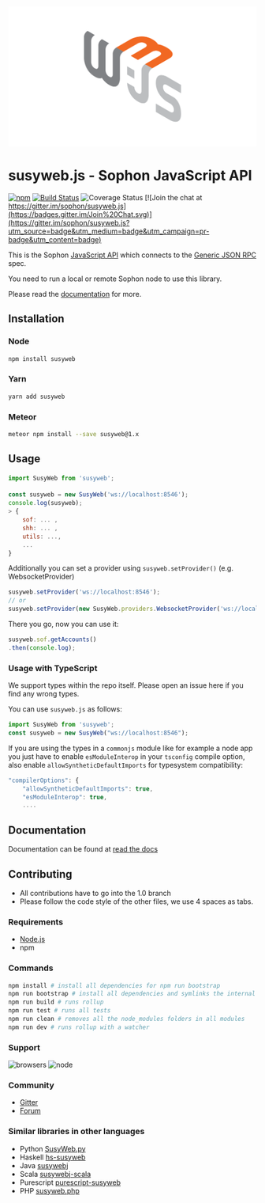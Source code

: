 
![SusyWeb.js logo](assets/susywebjs.svg)

# susyweb.js - Sophon JavaScript API

[![npm](https://img.shields.io/npm/dm/susyweb.svg)](https://www.npmjs.com/package/susyweb) [![Build Status][travis-image]][travis-url] ![Coverage Status](https://coveralls.io/repos/github/sophon/susyweb.js/badge.svg?branch=1.0&kill_cache=1)
[![Join the chat at https://gitter.im/sophon/susyweb.js](https://badges.gitter.im/Join%20Chat.svg)](https://gitter.im/sophon/susyweb.js?utm_source=badge&utm_medium=badge&utm_campaign=pr-badge&utm_content=badge)

This is the Sophon [JavaScript API][docs]
which connects to the [Generic JSON RPC](https://octonion.institute/susy-go/wiki/wiki/JSON-RPC) spec.

You need to run a local or remote Sophon node to use this library.

Please read the [documentation][docs] for more.

## Installation

### Node

```bash
npm install susyweb
```

### Yarn

```bash
yarn add susyweb
```

### Meteor

```bash
meteor npm install --save susyweb@1.x
```

## Usage

```js
import SusyWeb from 'susyweb';

const susyweb = new SusyWeb('ws://localhost:8546');
console.log(susyweb);
> {
    sof: ... ,
    shh: ... ,
    utils: ...,
    ...
}
```

Additionally you can set a provider using `susyweb.setProvider()` (e.g. WebsocketProvider)

```js
susyweb.setProvider('ws://localhost:8546');
// or
susyweb.setProvider(new SusyWeb.providers.WebsocketProvider('ws://localhost:8546'));
```

There you go, now you can use it:

```js
susyweb.sof.getAccounts()
.then(console.log);
```

### Usage with TypeScript

We support types within the repo itself. Please open an issue here if you find any wrong types.

You can use `susyweb.js` as follows:

```typescript
import SusyWeb from 'susyweb';
const susyweb = new SusyWeb("ws://localhost:8546");
```

If you are using the types in a `commonjs` module like for example a node app you just have to enable `esModuleInterop` in your `tsconfig` compile option, also enable `allowSyntheticDefaultImports` for typesystem compatibility:

```js
"compilerOptions": {
    "allowSyntheticDefaultImports": true,
    "esModuleInterop": true,
    ....
```

## Documentation

Documentation can be found at [read the docs][docs]

## Contributing

- All contributions have to go into the 1.0 branch
- Please follow the code style of the other files, we use 4 spaces as tabs.

### Requirements

* [Node.js](https://nodejs.org)
* npm

### Commands
```bash
npm install # install all dependencies for npm run bootstrap
npm run bootstrap # install all dependencies and symlinks the internal modules for all modules
npm run build # runs rollup
npm run test # runs all tests 
npm run clean # removes all the node_modules folders in all modules
npm run dev # runs rollup with a watcher

```

### Support

![browsers](https://img.shields.io/badge/browsers-latest%202%20versions-brightgreen.svg)
![node](https://img.shields.io/badge/node->=6-green.svg)

### Community
 - [Gitter](https://gitter.im/sophon/susyweb.js?source=orgpage)
 - [Forum](https://forum.sophon.org/categories/sophon-js)


### Similar libraries in other languages
 - Python [SusyWeb.py](https://github.com/pipermerriam/susyweb.py)
 - Haskell [hs-susyweb](https://github.com/airalab/hs-susyweb)
 - Java [susywebj](https://github.com/susywebj/susywebj)
 - Scala [susywebj-scala](https://github.com/mslinn/susywebj-scala)
 - Purescript [purescript-susyweb](https://github.com/f-o-a-m/purescript-susyweb)
 - PHP [susyweb.php](https://github.com/sc0Vu/susyweb.php)


[repo]: https://octonion.institute/susy-js/susyweb.js
[docs]: http://susywebjs.readthedocs.io/en/1.0/
[npm-image]: https://badge.fury.io/js/susyweb.png
[npm-url]: https://npmjs.org/package/susyweb
[travis-image]: https://travis-ci.org/sophon/susyweb.js.svg
[travis-url]: https://travis-ci.org/sophon/susyweb.js
[dep-image]: https://david-dm.org/sophon/susyweb.js.svg
[dep-url]: https://david-dm.org/sophon/susyweb.js
[dep-dev-image]: https://david-dm.org/sophon/susyweb.js/dev-status.svg
[dep-dev-url]: https://david-dm.org/sophon/susyweb.js#info=devDependencies
[coveralls-image]: https://coveralls.io/repos/sophon/susyweb.js/badge.svg?branch=master
[coveralls-url]: https://coveralls.io/r/sophon/susyweb.js?branch=master
[waffle-image]: https://badge.waffle.io/sophon/susyweb.js.svg?label=ready&title=Ready
[waffle-url]: https://waffle.io/sophon/susyweb.js
